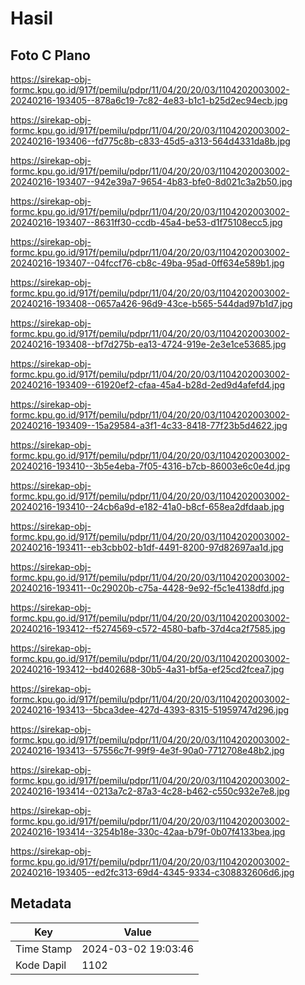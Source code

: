 # Hasil

## Foto C Plano

https://sirekap-obj-formc.kpu.go.id/917f/pemilu/pdpr/11/04/20/20/03/1104202003002-20240216-193405--878a6c19-7c82-4e83-b1c1-b25d2ec94ecb.jpg

https://sirekap-obj-formc.kpu.go.id/917f/pemilu/pdpr/11/04/20/20/03/1104202003002-20240216-193406--fd775c8b-c833-45d5-a313-564d4331da8b.jpg

https://sirekap-obj-formc.kpu.go.id/917f/pemilu/pdpr/11/04/20/20/03/1104202003002-20240216-193407--942e39a7-9654-4b83-bfe0-8d021c3a2b50.jpg

https://sirekap-obj-formc.kpu.go.id/917f/pemilu/pdpr/11/04/20/20/03/1104202003002-20240216-193407--8631ff30-ccdb-45a4-be53-d1f75108ecc5.jpg

https://sirekap-obj-formc.kpu.go.id/917f/pemilu/pdpr/11/04/20/20/03/1104202003002-20240216-193407--04fccf76-cb8c-49ba-95ad-0ff634e589b1.jpg

https://sirekap-obj-formc.kpu.go.id/917f/pemilu/pdpr/11/04/20/20/03/1104202003002-20240216-193408--0657a426-96d9-43ce-b565-544dad97b1d7.jpg

https://sirekap-obj-formc.kpu.go.id/917f/pemilu/pdpr/11/04/20/20/03/1104202003002-20240216-193408--bf7d275b-ea13-4724-919e-2e3e1ce53685.jpg

https://sirekap-obj-formc.kpu.go.id/917f/pemilu/pdpr/11/04/20/20/03/1104202003002-20240216-193409--61920ef2-cfaa-45a4-b28d-2ed9d4afefd4.jpg

https://sirekap-obj-formc.kpu.go.id/917f/pemilu/pdpr/11/04/20/20/03/1104202003002-20240216-193409--15a29584-a3f1-4c33-8418-77f23b5d4622.jpg

https://sirekap-obj-formc.kpu.go.id/917f/pemilu/pdpr/11/04/20/20/03/1104202003002-20240216-193410--3b5e4eba-7f05-4316-b7cb-86003e6c0e4d.jpg

https://sirekap-obj-formc.kpu.go.id/917f/pemilu/pdpr/11/04/20/20/03/1104202003002-20240216-193410--24cb6a9d-e182-41a0-b8cf-658ea2dfdaab.jpg

https://sirekap-obj-formc.kpu.go.id/917f/pemilu/pdpr/11/04/20/20/03/1104202003002-20240216-193411--eb3cbb02-b1df-4491-8200-97d82697aa1d.jpg

https://sirekap-obj-formc.kpu.go.id/917f/pemilu/pdpr/11/04/20/20/03/1104202003002-20240216-193411--0c29020b-c75a-4428-9e92-f5c1e4138dfd.jpg

https://sirekap-obj-formc.kpu.go.id/917f/pemilu/pdpr/11/04/20/20/03/1104202003002-20240216-193412--f5274569-c572-4580-bafb-37d4ca2f7585.jpg

https://sirekap-obj-formc.kpu.go.id/917f/pemilu/pdpr/11/04/20/20/03/1104202003002-20240216-193412--bd402688-30b5-4a31-bf5a-ef25cd2fcea7.jpg

https://sirekap-obj-formc.kpu.go.id/917f/pemilu/pdpr/11/04/20/20/03/1104202003002-20240216-193413--5bca3dee-427d-4393-8315-51959747d296.jpg

https://sirekap-obj-formc.kpu.go.id/917f/pemilu/pdpr/11/04/20/20/03/1104202003002-20240216-193413--57556c7f-99f9-4e3f-90a0-7712708e48b2.jpg

https://sirekap-obj-formc.kpu.go.id/917f/pemilu/pdpr/11/04/20/20/03/1104202003002-20240216-193414--0213a7c2-87a3-4c28-b462-c550c932e7e8.jpg

https://sirekap-obj-formc.kpu.go.id/917f/pemilu/pdpr/11/04/20/20/03/1104202003002-20240216-193414--3254b18e-330c-42aa-b79f-0b07f4133bea.jpg

https://sirekap-obj-formc.kpu.go.id/917f/pemilu/pdpr/11/04/20/20/03/1104202003002-20240216-193405--ed2fc313-69d4-4345-9334-c308832606d6.jpg


## Metadata

| Key        | Value               |
| ---------- | ------------------- |
| Time Stamp | 2024-03-02 19:03:46 |
| Kode Dapil | 1102                |



